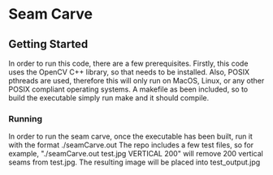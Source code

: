 # Seam Carve


## Getting Started

In order to run this code, there are a few prerequisites.  Firstly, this code uses the OpenCV C++ library, so that needs to be installed.  Also, POSIX pthreads are used, therefore this will only run on MacOS, Linux, or any other POSIX compliant operating systems.  A makefile as been included, so to build the executable simply run make and it should compile.

### Running

In order to run the seam carve, once the executable has been built, run it with the format ./seamCarve.out <path to image> <HORIZONTAL or VERTICAL> <Number of seams to remove>
The repo includes a few test files, so for example, "./seamCarve.out test.jpg VERTICAL 200" will remove 200 vertical seams from test.jpg.  The resulting image will be placed into test_output.jpg
